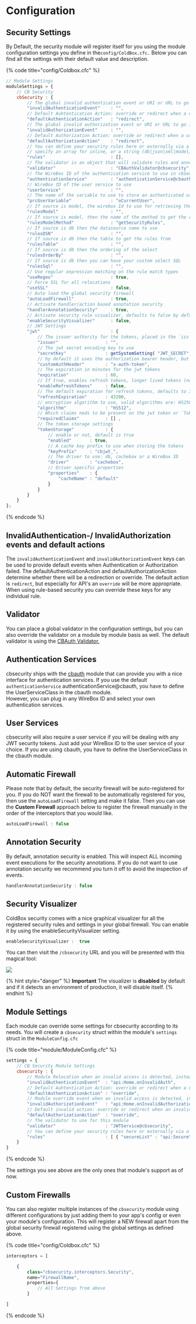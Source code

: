 # Configuration

## Security Settings

By Default, the security module will register itself for you using the module configuration settings you define in the`config/ColdBox.cfc.`  Below you can find all the settings with their default value and description.

{% code title="config/Coldbox.cfc" %}
```javascript
// Module Settings
moduleSettings = {
	// CB Security
	cbSecurity : {
		// The global invalid authentication event or URI or URL to go if an invalid authentication occurs
		"invalidAuthenticationEvent"	: "",
		// Default Auhtentication Action: override or redirect when a user has not logged in
		"defaultAuthenticationAction"	: "redirect",
		// The global invalid authorization event or URI or URL to go if an invalid authorization occurs
		"invalidAuthorizationEvent"		: "",
		// Default Authorization Action: override or redirect when a user does not have enough permissions to access something
		"defaultAuthorizationAction"	: "redirect",
		// You can define your security rules here or externally via a source
		// specify an array for inline, or a string (db|json|xml|model) for externally
		"rules"							: [],
		// The validator is an object that will validate rules and annotations and provide feedback on either authentication or authorization issues.
		"validator"						: "CBAuthValidator@cbsecurity",
		// The WireBox ID of the authentication service to use in cbSecurity which must adhere to the cbsecurity.interfaces.IAuthService interface.
		"authenticationService"  		: "authenticationService@cbauth",
		// WireBox ID of the user service to use
		"userService"             		: "",
		// The name of the variable to use to store an authenticated user in prc scope if using a validator that supports it.
		"prcUserVariable"         		: "oCurrentUser",
		// If source is model, the wirebox Id to use for retrieving the rules
		"rulesModel"					: "",
		// If source is model, then the name of the method to get the rules, we default to `getSecurityRules`
		"rulesModelMethod"				: "getSecurityRules",
		// If source is db then the datasource name to use
		"rulesDSN"						: "",
		// If source is db then the table to get the rules from
		"rulesTable"					: "",
		// If source is db then the ordering of the select
		"rulesOrderBy"					: "",
		// If source is db then you can have your custom select SQL
		"rulesSql" 						: "",
		// Use regular expression matching on the rule match types
		"useRegex" 						: true,
		// Force SSL for all relocations
		"useSSL"						: false,
		// Auto load the global security firewall
		"autoLoadFirewall"				: true,
		// Activate handler/action based annotation security
		"handlerAnnotationSecurity"		: true,
		// Activate security rule visualizer, defaults to false by default
		"enableSecurityVisualizer"		: false,
		// JWT Settings
		"jwt"                     		: {
			// The issuer authority for the tokens, placed in the `iss` claim
			"issuer"				  : "",
			// The jwt secret encoding key to use
			"secretKey"               : getSystemSetting( "JWT_SECRET", "" ),
			// by default it uses the authorization bearer header, but you can also pass a custom one as well or as an rc variable.
			"customAuthHeader"        : "x-auth-token",
			// The expiration in minutes for the jwt tokens
			"expiration"              : 60,
			// If true, enables refresh tokens, longer lived tokens (not implemented yet)
			"enableRefreshTokens"     : false,
			// The default expiration for refresh tokens, defaults to 30 days
			"refreshExpiration"       : 43200,
			// encryption algorithm to use, valid algorithms are: HS256, HS384, and HS512
			"algorithm"               : "HS512",
			// Which claims neds to be present on the jwt token or `TokenInvalidException` upon verification and decoding
			"requiredClaims"          : [] ,
			// The token storage settings
			"tokenStorage"            : {
				// enable or not, default is true
				"enabled"       : true,
				// A cache key prefix to use when storing the tokens
				"keyPrefix"     : "cbjwt_",
				// The driver to use: db, cachebox or a WireBox ID
				"driver"        : "cachebox",
				// Driver specific properties
				"properties"    : {
					"cacheName" : "default"
				}
			}
		}
	}
};
```
{% endcode %}

## InvalidAuthentication-/ InvalidAuthorization events and default actions

The `invalidAuthenticationEvent` and `invalidAuthorizationEvent`  keys can be used to provide default events when Authentication or Authorization failed. The defaultAuthenticationAction and defaultAuthorizationAction determine whether there will be a redirection or override. The default action is `redirect`, but especially for API's an `override` will be more appropriate. When using rule-based security you can override these keys for any individual rule.

## Validator

You can place a global validator in the configuration settings, but you can also override the validator on a module by module basis as well.  The default validator is using the [CBAuth Validator.](../../security-validators/cbauth-validator.md)

## Authentication Services

cbsecurity ships with the [cbauth](https://github.com/elpete/cbauth) module that can provide you with a nice interface for authentication services. If you use the default `authenticationService` authenticationService@cbauth, you have to define the UserServiceClass in the cbauth module.    
However, you can plug in any WireBox ID and select your own authentication services.

## User Services

cbsecurity will also require a user service if you will be dealing with any JWT security tokens. Just add your WireBox ID to the user service of your choice. If you are using cbauth, you have to define the UserServiceClass in the cbauth module.  

## Automatic Firewall

Please note that by default, the security firewall will be auto-registered for you.  If you do NOT want the firewall to be automatically registered for you, then use the `autoLoadFirewall` setting and make it false.  Then you can use the **Custom Firewall** approach below to register the firewall manually in the order of the interceptors that you would like.

```javascript
autoLoadFirewall : false
```

## Annotation Security

By default, annotation security is enabled.  This will inspect ALL incoming event executions for the security annotations.  If you do not want to use annotation security we recommend you turn it off to avoid the inspection of events.

```javascript
handlerAnnotationSecurity : false
```

## Security Visualizer

ColdBox security comes with a nice graphical visualizer for all the registered security rules and settings in your global firewall.  You can enable it by using the enableSecurityVisualizer setting.  

```javascript
enableSecurityVisualizer :  true
```

You can then visit the `/cbsecurity` URL and you will be presented with this magical tool:

![](https://raw.githubusercontent.com/coldbox-modules/cbsecurity/development/test-harness/visualizer.png)

{% hint style="danger" %}
**Important** The visualizer is **disabled** by default and if it detects an environment of production, it will disable itself.
{% endhint %}

## Module Settings

Each module can override some settings for cbsecurity according to its needs.  You will create a `cbsecurity` struct within the module's `settings` struct in the `ModuleConfig.cfc`

{% code title="module/ModuleConfig.cfc" %}
```javascript
settings = {
	// CB Security Module Settings
	cbsecurity : {
		// Module Relocation when an invalid access is detected, instead of each rule declaring one.
		"invalidAuthenticationEvent"  : "api:Home.onInvalidAuth",
		// Default Auhtentication Action: override or redirect when a user has not logged in
		"defaultAuthenticationAction" : "override",
		// Module override event when an invalid access is detected, instead of each rule declaring one.
		"invalidAuthorizationEvent"   : "api:Home.onInvalidAuthorization",
		// Default invalid action: override or redirect when an invalid access is detected, default is to redirect
		"defaultAuthorizationAction"  : "override",
		// The validator to use for this module
		"validator"                   : "JWTService@cbsecurity",
		// You can define your security rules here or externally via a source
		"rules"                       : [ { "secureList" : "api:Secure\.*" } ]
	}
}
```
{% endcode %}

The settings you see above are the only ones that module's support as of now.

## Custom Firewalls

You can also register multiple instances of the `cbsecurity` module using different configurations by just adding them to your app's config or even your module's configuration.  This will register a NEW firewall apart from the global security firewall registered using the global settings as defined above.

{% code title="config/Coldbox.cfc" %}
```javascript
interceptors = [

    {
        class="cbsecurity.interceptors.Security",
        name="FirewallName",
        properties={
            // All Settings from above
        }

]
```
{% endcode %}






